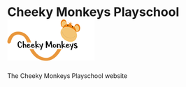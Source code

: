 # Cheeky Monkeys Playschool ![Cheeky Monkeys Logo](media/Cheeky_Logo-1.png)

The Cheeky Monkeys Playschool website 
